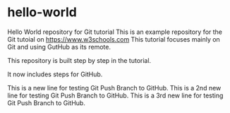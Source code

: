 # hello-world
Hello World repository for Git tutorial
This is an example repository for the Git tutoial on https://www.w3schools.com
This tutorial focuses mainly on Git and using GutHub as its remote. 

This repository is built step by step in the tutorial. 

It now includes steps for GitHub.

This is a new line for testing Git Push Branch to GitHub.
This is a 2nd new line for testing Git Push Branch to GitHub.
This is a 3rd new line for testing Git Push Branch to GitHub.
